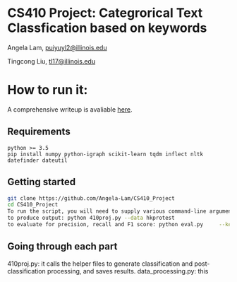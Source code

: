 # CS410 Project: Categrorical Text Classfication based on keywords
Angela Lam, puiyuyl2@illinois.edu

Tingcong Liu, tl17@illinois.edu

# How to run it:
A comprehensive writeup is avaliable [here](https://tichung.com/blog/2021/20200323_flask/).

## Requirements
```
python >= 3.5
pip install numpy python-igraph scikit-learn tqdm inflect nltk datefinder dateutil
```

## Getting started
```bash
git clone https://github.com/Angela-Lam/CS410_Project
cd CS410_Project
To run the script, you will need to supply various command-line arguments related to the input data:
to produce output: python 410proj.py --data hkprotest
to evaluate for precision, recall and F1 score: python eval.py     --key_event_file data/hkprotest/output.json     --ground_truth data/hkprotest/doc2event_id.txt     --eval_top 10
```

## Going  through each part
410proj.py: it calls the helper files to generate classification and post-classification processing, and saves results. 
data_processing.py: this 

